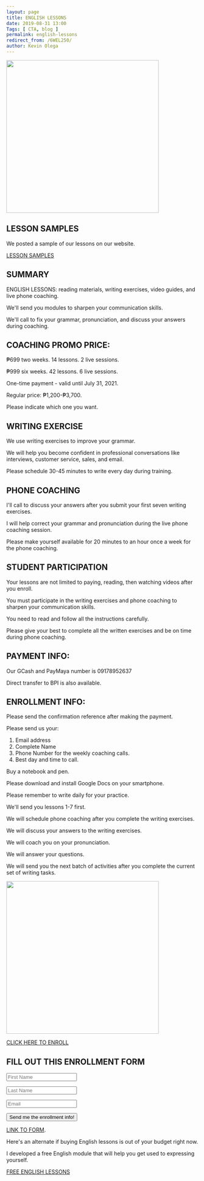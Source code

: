 ```yaml
--- 
layout: page 
title: ENGLISH LESSONS
date: 2019-08-31 13:00
Tags: [ CTA, blog ]
permalink: english-lessons
redirect_from: /6WEL250/ 
author: Kevin Olega 
--- 
```

<img src="{{ site.url }}/assets/img/Affordable-English-Lessons.png" width="400">

## LESSON SAMPLES

We posted a sample of our lessons on our website.

[LESSON SAMPLES](https://callcentertrainingtips.com/videos)

## SUMMARY

ENGLISH LESSONS: reading materials, writing exercises, video guides, and live phone coaching.

We'll send you modules to sharpen your communication skills.

We'll call to fix your grammar, pronunciation, and discuss your answers during coaching.


## COACHING PROMO PRICE:

₱699 two weeks. 14 lessons. 2 live sessions. 

₱999 six weeks. 42 lessons. 6 live sessions.

One-time payment - valid until July 31, 2021.

Regular price: ₱1,200-₱3,700.

Please indicate which one you want.

## WRITING EXERCISE

We use writing exercises to improve your grammar.

We will help you become confident in professional conversations like interviews, customer service, sales, and email.

Please schedule 30-45 minutes to write every day during training.

## PHONE COACHING

I'll call to discuss your answers after you submit your first seven writing exercises.

I will help correct your grammar and pronunciation during the live phone coaching session.

Please make yourself available for 20 minutes to an hour once a week for the phone coaching.

## STUDENT PARTICIPATION

Your lessons are not limited to paying, reading, then watching videos after you enroll.

You must participate in the writing exercises and phone coaching to sharpen your communication skills.

You need to read and follow all the instructions carefully.

Please give your best to complete all the written exercises and be on time during phone coaching.

## PAYMENT INFO:

Our GCash and PayMaya number is 09178952637

Direct transfer to BPI is also available.

## ENROLLMENT INFO:

Please send the confirmation reference after making the payment.

Please send us your:

1. Email address
2. Complete Name
3. Phone Number for the weekly coaching calls.
4. Best day and time to call. 

Buy a notebook and pen.

Please download and install Google Docs on your smartphone.

Please remember to write daily for your practice.

We'll send you lessons 1-7 first.

We will schedule phone coaching after you complete the writing exercises.

We will discuss your answers to the writing exercises.

We will coach you on your pronunciation.

We will answer your questions.

We will send you the next batch of activities after you complete the current set of writing tasks.

<img src="{{ site.url }}/assets/img/2020-07-01-three-hundred.png" width="400">

[CLICK HERE TO ENROLL](https://www.facebook.com/callcentertrainingtips/)

## FILL OUT THIS ENROLLMENT FORM

<form method="post" action="https://sendfox.com/form/1dqx00/mpykvy" class="sendfox-form" id="mpykvy" data-async="true" data-recaptcha="true">
<p><input type="text" placeholder="First Name" name="first_name" required /></p>
<p><input type="text" placeholder="Last Name" name="last_name" required /></p>
<p><input type="email" placeholder="Email" name="email" required /></p>
<!-- no botz please -->
<div style="position: absolute; left: -5000px;" aria-hidden="true"><input type="text" name="a_password" tabindex="-1" value="" autocomplete="off" /></div>
<p><button type="submit">Send me the enrollment info!</button></p>
</form>
<script src="https://sendfox.com/js/form.js"></script>
			

[LINK TO FORM](https://sendfox.com/lp/1wrowj).

Here's an alternate if buying English lessons is out of your budget right now.

I developed a free English module that will help you get used to expressing yourself.

<a href="https://sendfox.com/lp/10wpzx" class="button focus">FREE ENGLISH LESSONS</a>
